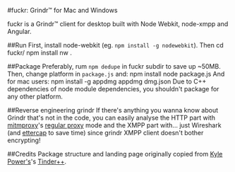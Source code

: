 #fuckr: Grindr™ for Mac and Windows

fuckr is a Grindr™ client for desktop built with Node Webkit, node-xmpp and Angular.

##Run
First, install node-webkit (eg. `npm install -g nodewebkit`). Then
    cd fuckr/
    npm install
    nw .

##Package
Preferably, rum `npm dedupe` in fuckr subdir to save up ~50MB. Then, change platform in `package.js` and:
    npm install
    node package.js
And for mac users: 
    npm install -g appdmg
    appdmg dmg.json
Due to C++ dependencies of node module dependencies, you shouldn't package for any other platform.

##Reverse engineering grindr
If there's anything you wanna know about Grindr that's not in the code, you can easily analyse the HTTP part with [mitmproxy](http://mitmproxy.org/)'s [regular proxy](https://mitmproxy.org/doc/modes.html) mode and the XMPP part with... just Wireshark (and [ettercap](http://www.kioptrix.com/blog/ettercap-command-line-basics/) to save time) since grindr XMPP client doesn't bother encrypting!


##Credits
Package structure and landing page originally copied from [Kyle Power's](https://twitter.com/mfkp/)'s [Tinder++](https://github.com/mfkp/tinderplusplus).
